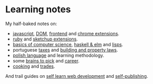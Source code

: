 # Learning notes

My half-baked notes on:

- [javascript](on-native-methods-tricks-quirks.js), [DOM](on-js-dom-html-css.html), [frontend](on-js-frontend-frameworks.js) and [chrome extensions](on-extensions-chrome.js).
- [ruby](on-native-methods-tricks-quirks.rb) and [sketchup extensions](on-extensions-sketchup.md).
- [basics of computer science](on-computer-science.md), [haskell & elm](on-haskell-elm.md) and [lisps](on-lisps.md).
- portuguese [taxes](on-portuguese-tax-system.md) and [building and property laws](on-portuguese-building-property-laws.md).
- [polish language](on-polish-language.md) and learning methodology.
- some [brains to pick](on-brains-to-pick.md) and [career](on-career.md).
- [cooking](on-cooking.md) and [trades](on-trades.md).

And trail guides on [self learn web development](trail-guide-web-development.md) and [self-publishing](trail-guide-self-publishing.md).